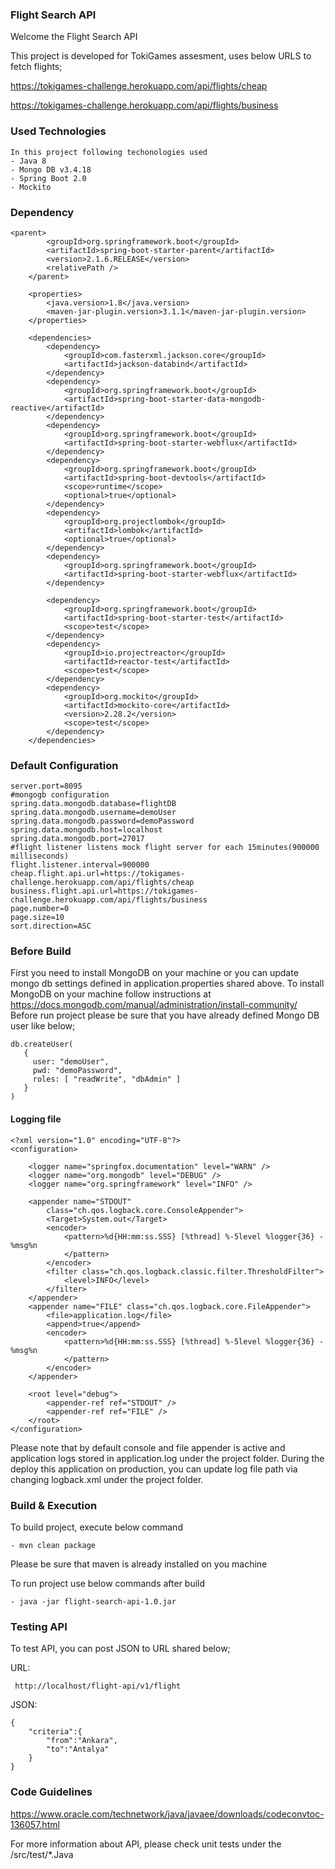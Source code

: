 ### Flight Search API


Welcome the Flight Search API

This project is developed for TokiGames assesment, uses below URLS to fetch flights;

https://tokigames-challenge.herokuapp.com/api/flights/cheap

https://tokigames-challenge.herokuapp.com/api/flights/business


### Used Technologies
```
In this project following techonologies used
- Java 8
- Mongo DB v3.4.18
- Spring Boot 2.0
- Mockito
```

### Dependency
```
<parent>
		<groupId>org.springframework.boot</groupId>
		<artifactId>spring-boot-starter-parent</artifactId>
		<version>2.1.6.RELEASE</version>
		<relativePath />
	</parent>

	<properties>
		<java.version>1.8</java.version>
		<maven-jar-plugin.version>3.1.1</maven-jar-plugin.version>
	</properties>

	<dependencies>
		<dependency>
			<groupId>com.fasterxml.jackson.core</groupId>
			<artifactId>jackson-databind</artifactId>
		</dependency>
		<dependency>
			<groupId>org.springframework.boot</groupId>
			<artifactId>spring-boot-starter-data-mongodb-reactive</artifactId>
		</dependency>
		<dependency>
			<groupId>org.springframework.boot</groupId>
			<artifactId>spring-boot-starter-webflux</artifactId>
		</dependency>
		<dependency>
			<groupId>org.springframework.boot</groupId>
			<artifactId>spring-boot-devtools</artifactId>
			<scope>runtime</scope>
			<optional>true</optional>
		</dependency>
		<dependency>
			<groupId>org.projectlombok</groupId>
			<artifactId>lombok</artifactId>
			<optional>true</optional>
		</dependency>
		<dependency>
			<groupId>org.springframework.boot</groupId>
			<artifactId>spring-boot-starter-webflux</artifactId>
		</dependency>

		<dependency>
			<groupId>org.springframework.boot</groupId>
			<artifactId>spring-boot-starter-test</artifactId>
			<scope>test</scope>
		</dependency>
		<dependency>
			<groupId>io.projectreactor</groupId>
			<artifactId>reactor-test</artifactId>
			<scope>test</scope>
		</dependency>
		<dependency>
			<groupId>org.mockito</groupId>
			<artifactId>mockito-core</artifactId>
			<version>2.28.2</version>
			<scope>test</scope>
		</dependency>
	</dependencies>
```

### Default Configuration

```
server.port=8095
#mongogb configuration
spring.data.mongodb.database=flightDB
spring.data.mongodb.username=demoUser
spring.data.mongodb.password=demoPassword
spring.data.mongodb.host=localhost
spring.data.mongodb.port=27017
#flight listener listens mock flight server for each 15minutes(900000 milliseconds)
flight.listener.interval=900000
cheap.flight.api.url=https://tokigames-challenge.herokuapp.com/api/flights/cheap
business.flight.api.url=https://tokigames-challenge.herokuapp.com/api/flights/business
page.number=0
page.size=10
sort.direction=ASC
```


### Before Build
First you need to install MongoDB on your machine or you can update mongo db settings defined in application.properties shared above.
To install MongoDB on your machine follow instructions at https://docs.mongodb.com/manual/administration/install-community/
Before run project please be sure that you have already defined Mongo DB user like below;

```
db.createUser(
   {
     user: "demoUser",
     pwd: "demoPassword",
     roles: [ "readWrite", "dbAdmin" ]
   }
)
```

#### Logging file

```
<?xml version="1.0" encoding="UTF-8"?>
<configuration>
	
	<logger name="springfox.documentation" level="WARN" />
	<logger name="org.mongodb" level="DEBUG" />
	<logger name="org.springframework" level="INFO" />
	
	<appender name="STDOUT"
		class="ch.qos.logback.core.ConsoleAppender">
		<Target>System.out</Target>
		<encoder>
			<pattern>%d{HH:mm:ss.SSS} [%thread] %-5level %logger{36} - %msg%n
			</pattern>
		</encoder>
		<filter class="ch.qos.logback.classic.filter.ThresholdFilter">
			<level>INFO</level>
		</filter>
	</appender>
	<appender name="FILE" class="ch.qos.logback.core.FileAppender">
		<file>application.log</file>
		<append>true</append>
		<encoder>
			<pattern>%d{HH:mm:ss.SSS} [%thread] %-5level %logger{36} - %msg%n
			</pattern>
		</encoder>
	</appender>

	<root level="debug">
		<appender-ref ref="STDOUT" />
		<appender-ref ref="FILE" />
	</root>
</configuration>
```
Please note that by default console and file appender is active and application logs stored in application.log under the project folder. During the deploy this application on production, you can update log file path via changing logback.xml under the project folder.

### Build & Execution
To build project, execute below command 
```
- mvn clean package 
```
Please be sure that maven is already installed on you machine

To run project use below commands after build
```
- java -jar flight-search-api-1.0.jar
```

### Testing API
To test API, you can post JSON to URL shared below;

URL:
```
 http://localhost/flight-api/v1/flight
```

JSON:
```
{
	"criteria":{
		"from":"Ankara",
		"to":"Antalya"
	}
}
```


### Code Guidelines

https://www.oracle.com/technetwork/java/javaee/downloads/codeconvtoc-136057.html

For more information about API, please check unit tests under the /src/test/*.Java


